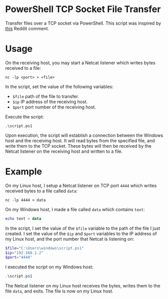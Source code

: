 # PowerShell TCP Socket File Transfer
Transfer files over a TCP socket via PowerShell. This script was inspired by [this](https://www.reddit.com/r/PowerShell/comments/yjhlv0/comment/iuorp5p/) Reddit comment.

# Usage
On the receiving host, you may start a Netcat listener which writes bytes received to a file:
```
nc -lp <port> > <file>
```

In the script, set the value of the following variables:
- `$file` path of the file to transfer.
- `$ip` IP address of the receiving host.
- `$port` port number of the receiving host.

Execute the script:
```
.\script.ps1
```

Upon execution, the script will establish a connection between the Windows host and the receiving host. It will read bytes from the specified file, and write them to the TCP socket. These bytes will then be received by the Netcat listener on the receiving host and written to a file.

# Example
On my Linux host, I setup a Netcat listener on TCP port `4444` which writes received bytes to a file called `data`:
```
nc -lp 4444 > data
```

On my Windows host, I made a file called `data` which contains `text`:
```powershell
echo text > data
```

In the script, I set the value of the `$file` variable to the path of the file I just created. I set the value of the `$ip` and `$port` variables to the IP address of my Linux host, and the port number that Netcat is listening on:
```powershell
$file="C:\Users\windows\script.ps1"
$ip="192.168.1.2"
$port="4444"
```

I executed the script on my Windows host:
```powershell
.\script.ps1
```

The Netcat listener on my Linux host receives the bytes, writes them to the file `data`, and exits. The file is now on my Linux host.
